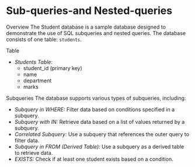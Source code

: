 # Sub-queries-and Nested-queries

Overview
The Student database is a sample database designed to demonstrate the use of SQL subqueries and nested queries. The database consists of one table: `students`.

Table
- *Students Table:*
    - student_id (primary key)
    - name
    - department
    - marks

Subqueries
The database supports various types of subqueries, including:

- *Subquery in WHERE:* Filter data based on conditions specified in a subquery.
- *Subquery with IN:* Retrieve data based on a list of values returned by a subquery.
- *Correlated Subquery:* Use a subquery that references the outer query to filter data.
- *Subquery in FROM (Derived Table):* Use a subquery as a derived table to retrieve data.
- *EXISTS:* Check if at least one student exists based on a condition.
